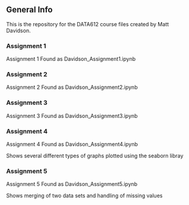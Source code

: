 ## General Info
This is the repository for the DATA612 course files created by Matt Davidson.

### Assignment 1
Assignment 1
Found as Davidson_Assignment1.ipynb

### Assignment 2
Assignment 2
Found as Davidson_Assignment2.ipynb

### Assignment 3
Assignment 3
Found as Davidson_Assignment3.ipynb

### Assignment 4
Assignment 4
Found as Davidson_Assignment4.ipynb

Shows several different types of graphs plotted using the seaborn libray

### Assignment 5
Assignment 5
Found as Davidson_Assignment5.ipynb

Shows merging of two data sets and handling of missing values
